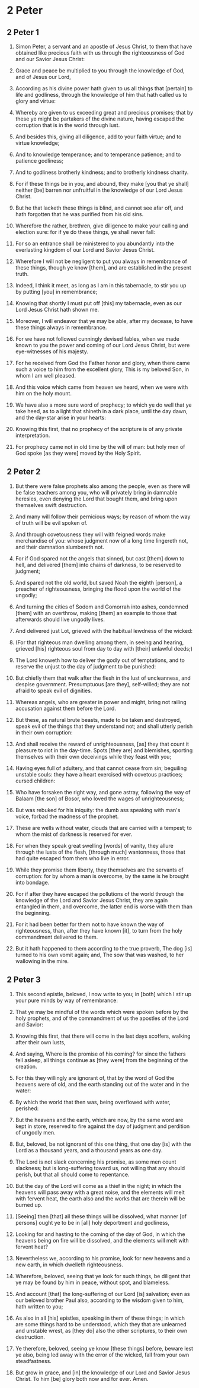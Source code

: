 # 2 Peter

## 2 Peter 1

1. Simon Peter, a servant and an apostle of Jesus Christ, to them that have obtained like precious faith with us through the righteousness of God and our Savior Jesus Christ:

2. Grace and peace be multiplied to you through the knowledge of God, and of Jesus our Lord,

3. According as his divine power hath given to us all things that [pertain] to life and godliness, through the knowledge of him that hath called us to glory and virtue:

4. Whereby are given to us exceeding great and precious promises; that by these ye might be partakers of the divine nature, having escaped the corruption that is in the world through lust.

5. And besides this, giving all diligence, add to your faith virtue; and to virtue knowledge;

6. And to knowledge temperance; and to temperance patience; and to patience godliness;

7. And to godliness brotherly kindness; and to brotherly kindness charity.

8. For if these things be in you, and abound, they make [you that ye shall] neither [be] barren nor unfruitful in the knowledge of our Lord Jesus Christ.

9. But he that lacketh these things is blind, and cannot see afar off, and hath forgotten that he was purified from his old sins.

10. Wherefore the rather, brethren, give diligence to make your calling and election sure: for if ye do these things, ye shall never fall:

11. For so an entrance shall be ministered to you abundantly into the everlasting kingdom of our Lord and Savior Jesus Christ.

12. Wherefore I will not be negligent to put you always in remembrance of these things, though ye know [them], and are established in the present truth.

13. Indeed, I think it meet, as long as I am in this tabernacle, to stir you up by putting [you] in remembrance;

14. Knowing that shortly I must put off [this] my tabernacle, even as our Lord Jesus Christ hath shown me.

15. Moreover, I will endeavor that ye may be able, after my decease, to have these things always in remembrance.

16. For we have not followed cunningly devised fables, when we made known to you the power and coming of our Lord Jesus Christ, but were eye-witnesses of his majesty.

17. For he received from God the Father honor and glory, when there came such a voice to him from the excellent glory, This is my beloved Son, in whom I am well pleased.

18. And this voice which came from heaven we heard, when we were with him on the holy mount.

19. We have also a more sure word of prophecy; to which ye do well that ye take heed, as to a light that shineth in a dark place, until the day dawn, and the day-star arise in your hearts:

20. Knowing this first, that no prophecy of the scripture is of any private interpretation.

21. For prophecy came not in old time by the will of man: but holy men of God spoke [as they were] moved by the Holy Spirit.

## 2 Peter 2

1. But there were false prophets also among the people, even as there will be false teachers among you, who will privately bring in damnable heresies, even denying the Lord that bought them, and bring upon themselves swift destruction.

2. And many will follow their pernicious ways; by reason of whom the way of truth will be evil spoken of.

3. And through covetousness they will with feigned words make merchandise of you: whose judgment now of a long time lingereth not, and their damnation slumbereth not.

4. For if God spared not the angels that sinned, but cast [them] down to hell, and delivered [them] into chains of darkness, to be reserved to judgment;

5. And spared not the old world, but saved Noah the eighth [person], a preacher of righteousness, bringing the flood upon the world of the ungodly;

6. And turning the cities of Sodom and Gomorrah into ashes, condemned [them] with an overthrow, making [them] an example to those that afterwards should live ungodly lives.

7. And delivered just Lot, grieved with the habitual lewdness of the wicked:

8. (For that righteous man dwelling among them, in seeing and hearing, grieved [his] righteous soul from day to day with [their] unlawful deeds;)

9. The Lord knoweth how to deliver the godly out of temptations, and to reserve the unjust to the day of judgment to be punished:

10. But chiefly them that walk after the flesh in the lust of uncleanness, and despise government. Presumptuous [are they], self-willed; they are not afraid to speak evil of dignities.

11. Whereas angels, who are greater in power and might, bring not railing accusation against them before the Lord.

12. But these, as natural brute beasts, made to be taken and destroyed, speak evil of the things that they understand not; and shall utterly perish in their own corruption:

13. And shall receive the reward of unrighteousness, [as] they that count it pleasure to riot in the day-time. Spots [they are] and blemishes, sporting themselves with their own deceivings while they feast with you;

14. Having eyes full of adultery, and that cannot cease from sin; beguiling unstable souls: they have a heart exercised with covetous practices; cursed children:

15. Who have forsaken the right way, and gone astray, following the way of Balaam [the son] of Bosor, who loved the wages of unrighteousness;

16. But was rebuked for his iniquity: the dumb ass speaking with man's voice, forbad the madness of the prophet.

17. These are wells without water, clouds that are carried with a tempest; to whom the mist of darkness is reserved for ever.

18. For when they speak great swelling [words] of vanity, they allure through the lusts of the flesh, [through much] wantonness, those that had quite escaped from them who live in error.

19. While they promise them liberty, they themselves are the servants of corruption: for by whom a man is overcome, by the same is he brought into bondage.

20. For if after they have escaped the pollutions of the world through the knowledge of the Lord and Savior Jesus Christ, they are again entangled in them, and overcome, the latter end is worse with them than the beginning.

21. For it had been better for them not to have known the way of righteousness, than, after they have known [it], to turn from the holy commandment delivered to them.

22. But it hath happened to them according to the true proverb, The dog [is] turned to his own vomit again; and, The sow that was washed, to her wallowing in the mire.

## 2 Peter 3

1. This second epistle, beloved, I now write to you; in [both] which I stir up your pure minds by way of remembrance:

2. That ye may be mindful of the words which were spoken before by the holy prophets, and of the commandment of us the apostles of the Lord and Savior:

3. Knowing this first, that there will come in the last days scoffers, walking after their own lusts,

4. And saying, Where is the promise of his coming? for since the fathers fell asleep, all things continue as [they were] from the beginning of the creation.

5. For this they willingly are ignorant of, that by the word of God the heavens were of old, and the earth standing out of the water and in the water:

6. By which the world that then was, being overflowed with water, perished:

7. But the heavens and the earth, which are now, by the same word are kept in store, reserved to fire against the day of judgment and perdition of ungodly men.

8. But, beloved, be not ignorant of this one thing, that one day [is] with the Lord as a thousand years, and a thousand years as one day.

9. The Lord is not slack concerning his promise, as some men count slackness; but is long-suffering toward us, not willing that any should perish, but that all should come to repentance.

10. But the day of the Lord will come as a thief in the night; in which the heavens will pass away with a great noise, and the elements will melt with fervent heat, the earth also and the works that are therein will be burned up.

11. [Seeing] then [that] all these things will be dissolved, what manner [of persons] ought ye to be in [all] holy deportment and godliness,

12. Looking for and hasting to the coming of the day of God, in which the heavens being on fire will be dissolved, and the elements will melt with fervent heat?

13. Nevertheless we, according to his promise, look for new heavens and a new earth, in which dwelleth righteousness.

14. Wherefore, beloved, seeing that ye look for such things, be diligent that ye may be found by him in peace, without spot, and blameless.

15. And account [that] the long-suffering of our Lord [is] salvation; even as our beloved brother Paul also, according to the wisdom given to him, hath written to you;

16. As also in all [his] epistles, speaking in them of these things; in which are some things hard to be understood, which they that are unlearned and unstable wrest, as [they do] also the other scriptures, to their own destruction.

17. Ye therefore, beloved, seeing ye know [these things] before, beware lest ye also, being led away with the error of the wicked, fall from your own steadfastness.

18. But grow in grace, and [in] the knowledge of our Lord and Savior Jesus Christ. To him [be] glory both now and for ever. Amen.